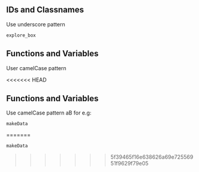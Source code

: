 ## IDs and Classnames

Use underscore pattern

```
explore_box
```

## Functions and Variables 

User camelCase pattern

<<<<<<< HEAD
## Functions and Variables

Use camelCase pattern aB for e.g:

```
makeData
```
=======
```
makeData
```
>>>>>>> 5f39465f16e638626a69e72556951f9629f79e05
